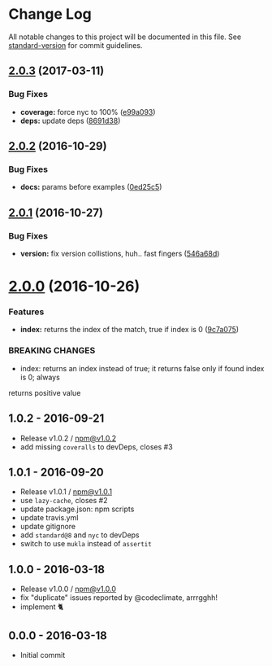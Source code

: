 # Change Log

All notable changes to this project will be documented in this file. See [standard-version](https://github.com/conventional-changelog/standard-version) for commit guidelines.

<a name="2.0.3"></a>
## [2.0.3](https://github.com/tunnckocore/arr-includes/compare/v2.0.2...v2.0.3) (2017-03-11)


### Bug Fixes

* **coverage:** force nyc to 100% ([e99a093](https://github.com/tunnckocore/arr-includes/commit/e99a093))
* **deps:** update deps ([8691d38](https://github.com/tunnckocore/arr-includes/commit/8691d38))



<a name="2.0.2"></a>
## [2.0.2](https://github.com/tunnckocore/arr-includes/compare/v2.0.1...v2.0.2) (2016-10-29)


### Bug Fixes

* **docs:** params before examples ([0ed25c5](https://github.com/tunnckocore/arr-includes/commit/0ed25c5))



<a name="2.0.1"></a>
## [2.0.1](https://github.com/tunnckocore/arr-includes/compare/v2.0.0...v2.0.1) (2016-10-27)


### Bug Fixes

* **version:** fix version collistions, huh.. fast fingers ([546a68d](https://github.com/tunnckocore/arr-includes/commit/546a68d))



<a name="2.0.0"></a>
# [2.0.0](https://github.com/tunnckocore/arr-includes/compare/v1.0.2...v2.0.0) (2016-10-26)


### Features

* **index:** returns the index of the match, true if index is 0 ([9c7a075](https://github.com/tunnckocore/arr-includes/commit/9c7a075))


### BREAKING CHANGES

* index: returns an index instead of true; it returns false only if found index is 0; always

returns positive value





## 1.0.2 - 2016-09-21
- Release v1.0.2 / npm@v1.0.2
- add missing `coveralls` to devDeps, closes #3

## 1.0.1 - 2016-09-20
- Release v1.0.1 / npm@v1.0.1
- use `lazy-cache`, closes #2
- update package.json: npm scripts
- update travis.yml
- update gitignore
- add `standard@8` and `nyc` to devDeps
- switch to use `mukla` instead of `assertit`

## 1.0.0 - 2016-03-18
- Release v1.0.0 / npm@v1.0.0
- fix "duplicate" issues reported by @codeclimate, arrrgghh!
- implement :cat2:

## 0.0.0 - 2016-03-18
- Initial commit